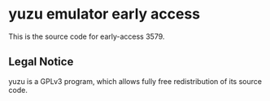 yuzu emulator early access
=============

This is the source code for early-access 3579.

## Legal Notice

yuzu is a GPLv3 program, which allows fully free redistribution of its source code.